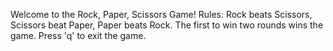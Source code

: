 Welcome to the Rock, Paper, Scissors Game!
Rules: Rock beats Scissors, Scissors beat Paper, Paper beats Rock.
The first to win two rounds wins the game.
Press 'q' to exit the game.
